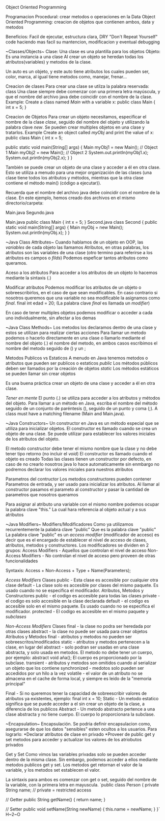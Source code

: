 Object Oriented Programming

Programacion Procedural: crear metodos o operaciones en la Data
Object Oriented Programming: creacion de objetos que contienen ambos, data y metodos

Beneficios: Facil de ejecutar, estructura clara, DRY "Don't Repeat Yourself" code haciendo mas facil su mantencion, modificacion y eventual debugging

~Classes/Objects~
Clase: Una clase es una plantilla para los objetos
Objeto:
Es una instancia a una clase
Al crear un objeto se heredan todas los atributos(variables) y metodos de la clase.

Un auto es un objeto, y este auto tiene atributos los cuales pueden ser, color, marca, al igual tiene metodos como, manejar, frenar...

Creacion de clases
Para crear una clase se utilza la palabra reservada: class
Una clase siempre debe comenzar con una primera letra mayúscula, y que el nombre del archivo java debe coincidir con el nombre de la clase.
Example:
Create a class named *Main* with a variable x:
public class Main {
  int x = 5;
}

Creacion de Objetos
Para crear un objeto necesitamos, especificar el nombre de la clase *clase*, seguido del nombre del objeto y utilizando la palabra clave *new*.
Se pueden crear multiples objetos en una clase y tratarlos.
Example
Create an object called *myObj* and print the value of x:
public class Main {
  int x = 5;

  public static void main(String[] args) {
    Main myObj1 = new Main();  // Object 1
    Main myObj2 = new Main();  // Object 2
    System.out.println(myObj1.x);
    System.out.println(myObj2.x);
  }
}

También se puede crear un objeto de una clase y acceder a él en otra clase. Esto se utiliza a menudo para una mejor organización de las clases (una clase tiene todos los atributos y métodos, mientras que la otra clase contiene el método main() (código a ejecutar)).

Recuerda que el nombre del archivo java debe coincidir con el nombre de la clase. En este ejemplo, hemos creado dos archivos en el mismo directorio/carpeta:

Main.java
Segundo.java

Main.java
public class Main {
  int x = 5;
}
Second.java
class Second {
  public static void main(String[] args) {
    Main myObj = new Main();
    System.out.println(myObj.x);
  }
}

~Java Class Attributes~
Cuando hablamos de un objeto en OOP, las *variables* de cada objeto las llamamos Atributos, en otras palabras, los atributos son las variables de una clase
(otro termino para referirse a los atributos es campos o *filds*)
Podemos espeficar tantos atributos como queramos.

Aceso a los atributos
Para acceder a los atributos de un objeto lo hacemos mediante la sintaxis (.)

Modificar atributos
Podemos modificar los atributos de un objeto o sobreescribirlos, en el caso de que sean modificables.
En caso contrario si nosotros queremos que una variable no sea modificable la asignamos como *final*.
final int edad = 20;
(La palabra clave *final* es llamada un *modifier*)

En caso de tener multiples objetos podemos modificar o acceder a cada uno individualmente, sin afectar a los demas

~Java Class Methods~
Los metodos los declaramos dentro de una clase y estos se utilizan para realizar ciertas acciones
Para llamar un metodo podemos o hacerlo directamente en una clase o llamarlo mediante el nombre del objeto (.) el nombre del metodo, en ambos casos escribimos el nombre del metodo seguido de () y un ; 

Metodos Publicos vs Estaticos
A menudo en Java tenemos metodos o atributos que pueden ser publicos o estaticos
*public* Los métodos públicos deben ser llamados por la creación de objetos 
*static* Los métodos estáticos se pueden llamar sin crear objetos

Es una buena práctica crear un objeto de una clase y acceder a él en otra clase.

*Tener en mente*
El punto (.) se utiliza para acceder a los atributos y métodos del objeto.
Para llamar a un método en Java, escriba el nombre del método seguido de un conjunto de paréntesis (), seguido de un punto y coma (;).
A class must have a matching filename (Main and Main.java).

~Java Constructors~
Un constructor en Java es un método especial que se utiliza para inicializar objetos. El constructor es llamado cuando se crea un objeto de una clase. Se puede utilizar para establecer los valores iniciales de los atributos del objeto.

El metodo constructor debe tener el mismo nombre que la clase y no debe tener tipo retorno (no incluir el *void*)
El constructor es llamado cuando el objeto es creado
Todas las clases tienen un constructor por defecto, en caso de no crearlo nosotros java lo hace automaticamente sin enmbargo no podremos declarar los valores iniciales para nuestros atributos

Parametros del contructor
Los metodos constructores pueden contener Parametros de entrada, y ser usado para inicializar los atributos.
Al llamar al constructor pasamos el parameto al constructor y pasar la cantidad de parametros que nosotros queramos

Para asignar al atributo una variable con el mismo nombre podemos ocupar la palabra clave "this."
La cual hara referencia al objeto actual y a sus atributos

~Java Modifiers~
Modifiers/Modificadores
Como ya utilizamos recurrentemente la palabra clave "public" 
Que es la palabra clave "public"
La palabra clave "public" es un *access modifier* (modificador de acceso) es decir que es el encargado de establecer el nivel de acceso de clases, atributos, metodos y constructores.
Los modificadores se dividen en 2 grupos:
  Access Modifiers - Aquellos que controlan el nivel de acceso
  Non-Access Modifiers - No controlan el nivel de acceso pero proveen de otras funcionalidades

Syntaxis: Access + Non-Access + Type + Name(Parameters);

*Access Modifiers*
Clases
  public - Esta clase es accesible por cualquier otra clase
  default - La clase solo es accesible por clases del mismo paquete. Es usado cuando no se especifica el modificador.
Atributos, Metodos y Constructores
  public - el codigo es accesible para todas las clases
  private - el codigo es solo accesible en la clase declarada
  default - el codigo es accesible solo en el mismo paquete. Es usado cuando no se especifica el modificador.
  protected - El codigo es accesible en el mismo paquete y *subclases*

*Non-Access Modifiers*
Clases
  final - la clase no podra ser heredada por otras clases
  abstract - la clase no puede ser usada para crear objetos
Atributos y Metodos
  final - atributos y metodos no pueden ser sobreescritos/modificados
  static - atributos y metodos pertenecen a la clase, en lugar del abstract - solo podran ser usadas en una clase abstracta, y solo usada en metodos. El metodo no debe tener un cuerpo, por ejemplo:
  abstract void aña(); El cuerpo es proporcionado por la subclase.
  transient - atributos y metodos son omitidos cuando al serializar un objeto que los contiene
  synchronized - medotos solo pueden ser accedidos por un hilo a la vez
  volatile - el valor de un atributo no se almacena en el cache de forma local, y siempre es leido de la "memoria principal"

Final - Si no queremos tener la capacidad de sobreescribir valores de atributos ya existentes, ejemplo: final int x = 10;
Static - Un metodo estatico significa que se puede acceder a el sin crear un objeto de la clase, a diferencia de los publicos
Abstract - Un metodo abstracto pertence a una clase abstracta y no tiene cuerpo. El cuerpo lo proporcionara la subclase.

~Encapsulation~
Encapsulación.
Se podria definir encapsulacion como, asegurarse de que los datos "sensibles" esten ocultos a los usuarios.
Para lograrlo:
  *Declarar atributos de clase en privado
  *Proveer de public get y set metodos para acceder y actualizar los valores de los atriobutos privados

Get y Set
Como vimos las variables privadas solo se pueden acceder dentro de la misma clase.
Sin embargo, podemos acceder a ellos mediante metodos publicos get y set.
Los metodos get retornan el valor de la variable, y los metodos set establecen el valor.

La sintaxis para ambos es comenzar con get o set, seguido del nombre de la variable, con la primera letra en mayuscula.
`public class Person {
  private String name; // private = restricted access

  // Getter
  public String getName() {
    return name;
  }

  // Setter
  public void setName(String newName) {
    this.name = newName;
  }
}`
H~2~O
